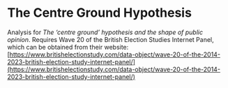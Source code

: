 # The Centre Ground Hypothesis

Analysis for *The ‘centre ground’ hypothesis and the shape of public opinion*. Requires Wave 20 of the British Election Studies Internet Panel, which can be obtained from their website: [https://www.britishelectionstudy.com/data-object/wave-20-of-the-2014-2023-british-election-study-internet-panel/](https://www.britishelectionstudy.com/data-object/wave-20-of-the-2014-2023-british-election-study-internet-panel/) 
